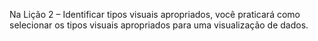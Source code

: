 Na Lição 2 – Identificar tipos visuais apropriados, você praticará como selecionar os tipos visuais apropriados para uma visualização de dados.